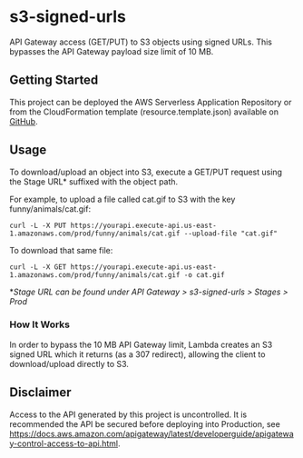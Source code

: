 # s3-signed-urls

API Gateway access (GET/PUT) to S3 objects using signed URLs. This bypasses the API Gateway payload size limit of 10 MB.

## Getting Started

This project can be deployed the AWS Serverless Application Repository or from the CloudFormation template (resource.template.json) available on [GitHub](https://github.com/chriscoombs/s3-signed-urls).

## Usage

To download/upload an object into S3, execute a GET/PUT request using the Stage URL* suffixed with the object path.

For example, to upload a file called cat.gif to S3 with the key funny/animals/cat.gif:

`curl -L -X PUT https://yourapi.execute-api.us-east-1.amazonaws.com/prod/funny/animals/cat.gif --upload-file "cat.gif"`

To download that same file:

`curl -L -X GET https://yourapi.execute-api.us-east-1.amazonaws.com/prod/funny/animals/cat.gif -o cat.gif`

*_Stage URL can be found under API Gateway > s3-signed-urls > Stages > Prod_

### How It Works

In order to bypass the 10 MB API Gateway limit, Lambda creates an S3 signed URL which it returns (as a 307 redirect), allowing the client to download/upload directly to S3.

## Disclaimer

Access to the API generated by this project is uncontrolled. It is recommended the API be secured before deploying into Production, see https://docs.aws.amazon.com/apigateway/latest/developerguide/apigateway-control-access-to-api.html.